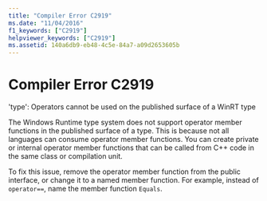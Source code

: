 ```yaml
---
title: "Compiler Error C2919"
ms.date: "11/04/2016"
f1_keywords: ["C2919"]
helpviewer_keywords: ["C2919"]
ms.assetid: 140a6db9-eb48-4c5e-84a7-a09d2653605b
---
```

# Compiler Error C2919

'type': Operators cannot be used on the published surface of a WinRT type

The Windows Runtime type system does not support operator member functions in the published surface of a type. This is because not all languages can consume operator member functions. You can create private or internal operator member functions that can be called from C++ code in the same class or compilation unit.

To fix this issue, remove the operator member function from the public interface, or change it to a named member function. For example, instead of `operator==`, name the member function `Equals`.
